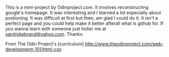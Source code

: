 This is a mini-project by Odinproject.com. It involves reconstructing google's homepage. It was interesting and I learned a lot especially about postioning. It was difficult at first but then, am glad I could do it. It isn't a perfect page and you could help make it better afterall what is github for. If you wanna learn with someone just holler me at saintiykebrand@yahoo.com. Thanks. 


From The Odin Project's [curriculum] http://www.theodinproject.com/web-development-101/html-css

